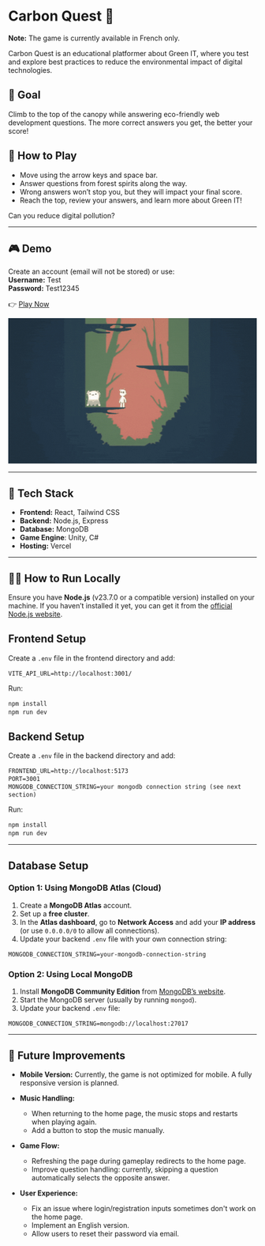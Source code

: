 # Carbon Quest 🌳

**Note:** The game is currently available in French only.

Carbon Quest is an educational platformer about Green IT, where you test and explore best practices to reduce the environmental impact of digital technologies.

## 🎯 Goal

Climb to the top of the canopy while answering eco-friendly web development questions. The more correct answers you get, the better your score!

## 👾 How to Play

- Move using the arrow keys and space bar.
- Answer questions from forest spirits along the way.
- Wrong answers won’t stop you, but they will impact your final score.
- Reach the top, review your answers, and learn more about Green IT!

Can you reduce digital pollution?

---

## 🎮 Demo

Create an account (email will not be stored) or use:  
**Username:** Test  
**Password:** Test12345

👉 [Play Now](https://super-carbon-quest.vercel.app/)

![Carbon Quest Demo](https://github.com/amandineameye/Carbon_Quest/blob/main/frontend/src/assets/carbon_quest.gif?raw=true)

---

## 🧩 Tech Stack

- **Frontend:** React, Tailwind CSS
- **Backend:** Node.js, Express
- **Database:** MongoDB
- **Game Engine**: Unity, C#
- **Hosting:** Vercel

---

## 🏃‍♀️ How to Run Locally

Ensure you have **Node.js** (v23.7.0 or a compatible version) installed on your machine.
If you haven’t installed it yet, you can get it from the [official Node.js website](https://nodejs.org/en/download).

## Frontend Setup

Create a `.env` file in the frontend directory and add:

```env
VITE_API_URL=http://localhost:3001/
```

Run:

```sh
npm install
npm run dev
```

## Backend Setup

Create a `.env` file in the backend directory and add:

```env
FRONTEND_URL=http://localhost:5173
PORT=3001
MONGODB_CONNECTION_STRING=your mongodb connection string (see next section)
```

Run:

```sh
npm install
npm run dev
```

---

## Database Setup

### Option 1: Using MongoDB Atlas (Cloud)

1. Create a **MongoDB Atlas** account.
2. Set up a **free cluster**.
3. In the **Atlas dashboard**, go to **Network Access** and add your **IP address** (or use `0.0.0.0/0` to allow all connections).
4. Update your backend `.env` file with your own connection string:

```env
MONGODB_CONNECTION_STRING=your-mongodb-connection-string
```

### Option 2: Using Local MongoDB

1. Install **MongoDB Community Edition** from [MongoDB’s website](https://www.mongodb.com/try/download/community).
2. Start the MongoDB server (usually by running `mongod`).
3. Update your backend `.env` file:

```env
MONGODB_CONNECTION_STRING=mongodb://localhost:27017
```

---

## 🔮 Future Improvements

- **Mobile Version:**
  Currently, the game is not optimized for mobile. A fully responsive version is planned.

- **Music Handling:**

  - When returning to the home page, the music stops and restarts when playing again.
  - Add a button to stop the music manually.

- **Game Flow:**

  - Refreshing the page during gameplay redirects to the home page.
  - Improve question handling: currently, skipping a question automatically selects the opposite answer.

- **User Experience:**
  - Fix an issue where login/registration inputs sometimes don't work on the home page.
  - Implement an English version.
  - Allow users to reset their password via email.
